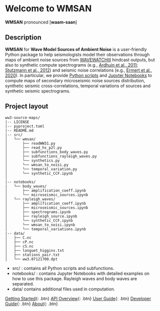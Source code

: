 # Welcome to WMSAN

**WMSAN** pronounced [**waam-saan**]
## Description

**WMSAN** for **Wave Model Sources of Ambient Noise** is a user-friendly Python package to help seismologists model their observations through maps of ambient noise sources from [WAVEWATCHIII](https://www.weather.gov/sti/coastalact_ww3) hindcast outputs, but also to synthetic compute spectrograms (e.g., [Ardhuin et al., 2011](https://agupubs.onlinelibrary.wiley.com/doi/full/10.1029/2011JC006952); [Stutzmann et al., 2012](https://academic.oup.com/gji/article/191/2/707/644255)) and seismic noise correlations (e.g., [Ermert et al., 2020](https://se.copernicus.org/articles/11/1597/2020/)). In particular, we provide [Python scripts](api_overview/api_overview.md) and [Jupyter Notebooks](user_guide.md) to compute maps of secondary microseismic noise sources distribution, synthetic seismic cross-correlations, temporal variations of sources and synthetic seismic spectrograms.

## Project layout

    ww3-source-maps/
    |-- LICENSE
    |-- pyproject.toml
    |-- README.md
    |-- src/
    │   └── wmsan/
    │       ├── readWW31.py
    │       ├── read_hs_p2l.py
    │       ├── subfunctions_body_waves.py
    │       ├── subfunctions_rayleigh_waves.py
    │       └── synthetics.py
    │       └── wmsan_to_noisi.py
    │       └── temporal_variation.py
    │       └── synthetic_CCF.ipynb
    │
    |-- notebooks/
    |   └── body_waves/
    │       ├── amplification_coeff.ipynb
    │       └── microseismic_sources.ipynb 
    │   └── rayleigh_waves/
    │       ├── amplification_coeff.ipynb
    │       ├── microseismic_sources.ipynb
    │       ├── spectrograms.ipynb
    │       ├── rayleigh_source.ipynb
    │       └── synthetic_CCF.ipynb
    │       └── wmsan_to_noisi.ipynb
    │       └── temporal_variations.ipynb
    |-- data/
    │   ├── C.nc
    │   ├── cP.nc
    │   ├── cS.nc
    │   ├── longuet_higgins.txt
    │   ├── stations_pair.txt
    │   └── ww3.07121700.dpt

- src/ : contains all Python scripts and subfunctions.
- notebooks/ : contains Jupyter Notebooks with detailed examples on how to use this package. Rayleigh waves  and body waves are separated.
- data/ contains additional files used in computation.

[Getting Started](getting_started.md){: .btn}
[API Overview](api_overview/api_overview.md){: .btn}
[User Guide](user_guide.md){: .btn}
[Developer Guide](developer_guide.md){: .btn}
[About](about.md){: .btn}